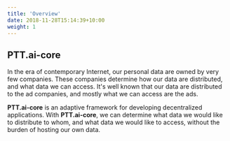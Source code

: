 ```yaml
---
title: 'Overview'
date: 2018-11-28T15:14:39+10:00
weight: 1
---
```


## PTT.ai-core

In the era of contemporary Internet, our personal data are owned by very few companies. These companies determine how our data are distributed, and what data we can access. It's well known that our data are distributed to the ad companies, and mostly what we can access are the ads.

**PTT.ai-core** is an adaptive framework for developing decentralized applications. With **PTT.ai-core**, we can determine what data we would like to distribute to whom, and what data we would like to access, without the burden of hosting our own data.

